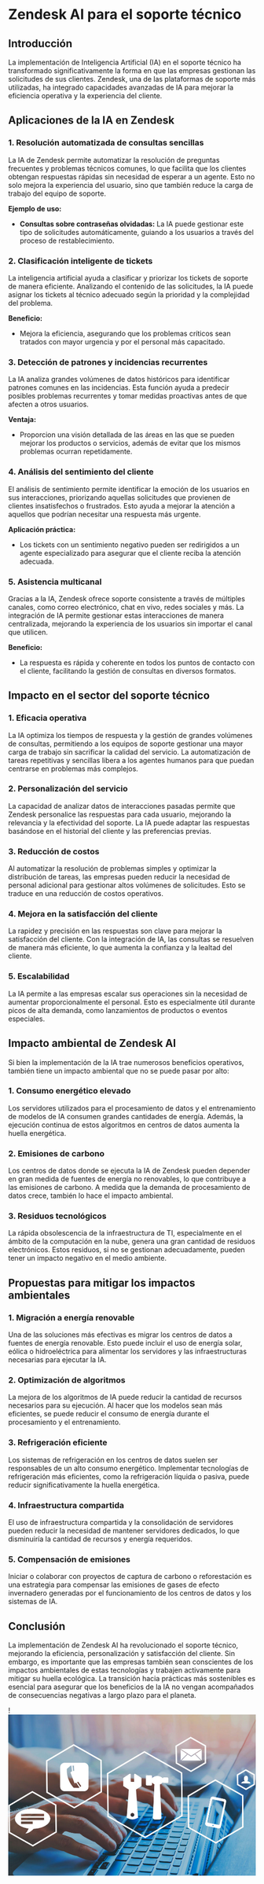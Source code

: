 # Zendesk AI para el soporte técnico

## Introducción

La implementación de Inteligencia Artificial (IA) en el soporte técnico ha transformado significativamente la forma en que las empresas gestionan las solicitudes de sus clientes. Zendesk, una de las plataformas de soporte más utilizadas, ha integrado capacidades avanzadas de IA para mejorar la eficiencia operativa y la experiencia del cliente.

## Aplicaciones de la IA en Zendesk

### 1. Resolución automatizada de consultas sencillas
La IA de Zendesk permite automatizar la resolución de preguntas frecuentes y problemas técnicos comunes, lo que facilita que los clientes obtengan respuestas rápidas sin necesidad de esperar a un agente. Esto no solo mejora la experiencia del usuario, sino que también reduce la carga de trabajo del equipo de soporte.

**Ejemplo de uso:**
- **Consultas sobre contraseñas olvidadas:** La IA puede gestionar este tipo de solicitudes automáticamente, guiando a los usuarios a través del proceso de restablecimiento.

### 2. Clasificación inteligente de tickets
La inteligencia artificial ayuda a clasificar y priorizar los tickets de soporte de manera eficiente. Analizando el contenido de las solicitudes, la IA puede asignar los tickets al técnico adecuado según la prioridad y la complejidad del problema.

**Beneficio:**
- Mejora la eficiencia, asegurando que los problemas críticos sean tratados con mayor urgencia y por el personal más capacitado.

### 3. Detección de patrones y incidencias recurrentes
La IA analiza grandes volúmenes de datos históricos para identificar patrones comunes en las incidencias. Esta función ayuda a predecir posibles problemas recurrentes y tomar medidas proactivas antes de que afecten a otros usuarios.

**Ventaja:**
- Proporcion una visión detallada de las áreas en las que se pueden mejorar los productos o servicios, además de evitar que los mismos problemas ocurran repetidamente.

### 4. Análisis del sentimiento del cliente
El análisis de sentimiento permite identificar la emoción de los usuarios en sus interacciones, priorizando aquellas solicitudes que provienen de clientes insatisfechos o frustrados. Esto ayuda a mejorar la atención a aquellos que podrían necesitar una respuesta más urgente.

**Aplicación práctica:**
- Los tickets con un sentimiento negativo pueden ser redirigidos a un agente especializado para asegurar que el cliente reciba la atención adecuada.

### 5. Asistencia multicanal
Gracias a la IA, Zendesk ofrece soporte consistente a través de múltiples canales, como correo electrónico, chat en vivo, redes sociales y más. La integración de IA permite gestionar estas interacciones de manera centralizada, mejorando la experiencia de los usuarios sin importar el canal que utilicen.

**Beneficio:**
- La respuesta es rápida y coherente en todos los puntos de contacto con el cliente, facilitando la gestión de consultas en diversos formatos.

## Impacto en el sector del soporte técnico

### 1. Eficacia operativa
La IA optimiza los tiempos de respuesta y la gestión de grandes volúmenes de consultas, permitiendo a los equipos de soporte gestionar una mayor carga de trabajo sin sacrificar la calidad del servicio. La automatización de tareas repetitivas y sencillas libera a los agentes humanos para que puedan centrarse en problemas más complejos.

### 2. Personalización del servicio
La capacidad de analizar datos de interacciones pasadas permite que Zendesk personalice las respuestas para cada usuario, mejorando la relevancia y la efectividad del soporte. La IA puede adaptar las respuestas basándose en el historial del cliente y las preferencias previas.

### 3. Reducción de costos
Al automatizar la resolución de problemas simples y optimizar la distribución de tareas, las empresas pueden reducir la necesidad de personal adicional para gestionar altos volúmenes de solicitudes. Esto se traduce en una reducción de costos operativos.

### 4. Mejora en la satisfacción del cliente
La rapidez y precisión en las respuestas son clave para mejorar la satisfacción del cliente. Con la integración de IA, las consultas se resuelven de manera más eficiente, lo que aumenta la confianza y la lealtad del cliente.

### 5. Escalabilidad
La IA permite a las empresas escalar sus operaciones sin la necesidad de aumentar proporcionalmente el personal. Esto es especialmente útil durante picos de alta demanda, como lanzamientos de productos o eventos especiales.

## Impacto ambiental de Zendesk AI

Si bien la implementación de la IA trae numerosos beneficios operativos, también tiene un impacto ambiental que no se puede pasar por alto:

### 1. Consumo energético elevado
Los servidores utilizados para el procesamiento de datos y el entrenamiento de modelos de IA consumen grandes cantidades de energía. Además, la ejecución continua de estos algoritmos en centros de datos aumenta la huella energética.

### 2. Emisiones de carbono
Los centros de datos donde se ejecuta la IA de Zendesk pueden depender en gran medida de fuentes de energía no renovables, lo que contribuye a las emisiones de carbono. A medida que la demanda de procesamiento de datos crece, también lo hace el impacto ambiental.

### 3. Residuos tecnológicos
La rápida obsolescencia de la infraestructura de TI, especialmente en el ámbito de la computación en la nube, genera una gran cantidad de residuos electrónicos. Estos residuos, si no se gestionan adecuadamente, pueden tener un impacto negativo en el medio ambiente.

## Propuestas para mitigar los impactos ambientales

### 1. Migración a energía renovable
Una de las soluciones más efectivas es migrar los centros de datos a fuentes de energía renovable. Esto puede incluir el uso de energía solar, eólica o hidroeléctrica para alimentar los servidores y las infraestructuras necesarias para ejecutar la IA.

### 2. Optimización de algoritmos
La mejora de los algoritmos de IA puede reducir la cantidad de recursos necesarios para su ejecución. Al hacer que los modelos sean más eficientes, se puede reducir el consumo de energía durante el procesamiento y el entrenamiento.

### 3. Refrigeración eficiente
Los sistemas de refrigeración en los centros de datos suelen ser responsables de un alto consumo energético. Implementar tecnologías de refrigeración más eficientes, como la refrigeración líquida o pasiva, puede reducir significativamente la huella energética.

### 4. Infraestructura compartida
El uso de infraestructura compartida y la consolidación de servidores pueden reducir la necesidad de mantener servidores dedicados, lo que disminuiría la cantidad de recursos y energía requeridos.

### 5. Compensación de emisiones
Iniciar o colaborar con proyectos de captura de carbono o reforestación es una estrategia para compensar las emisiones de gases de efecto invernadero generadas por el funcionamiento de los centros de datos y los sistemas de IA.

## Conclusión

La implementación de Zendesk AI ha revolucionado el soporte técnico, mejorando la eficiencia, personalización y satisfacción del cliente. Sin embargo, es importante que las empresas también sean conscientes de los impactos ambientales de estas tecnologías y trabajen activamente para mitigar su huella ecológica. La transición hacia prácticas más sostenibles es esencial para asegurar que los beneficios de la IA no vengan acompañados de consecuencias negativas a largo plazo para el planeta.


!![imagge.png](imgaleix.png)